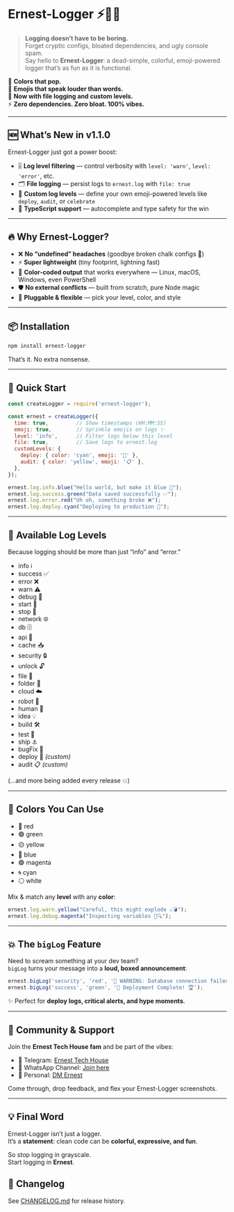
# Ernest-Logger ⚡️🚀✨  
> **Logging doesn’t have to be boring.**  
> Forget cryptic configs, bloated dependencies, and ugly console spam.  
> Say hello to **Ernest-Logger**: a dead-simple, colorful, emoji-powered logger that’s as fun as it is functional.

🎨 **Colors that pop.**  
🤖 **Emojis that speak louder than words.**  
📁 **Now with file logging and custom levels.**  
⚡ **Zero dependencies. Zero bloat. 100% vibes.**

---

## 🆕 What’s New in v1.1.0

Ernest-Logger just got a power boost:

* 🎚️ **Log level filtering** — control verbosity with `level: 'warn'`, `level: 'error'`, etc.
* 🗂️ **File logging** — persist logs to `ernest.log` with `file: true`
* 🧩 **Custom log levels** — define your own emoji-powered levels like `deploy`, `audit`, or `celebrate`
* 📘 **TypeScript support** — autocomplete and type safety for the win

---

## 🔥 Why Ernest-Logger?

* ❌ **No “undefined” headaches** (goodbye broken chalk configs 👋)
* ⚡ **Super lightweight** (tiny footprint, lightning fast)
* 🎨 **Color-coded output** that works everywhere — Linux, macOS, Windows, even PowerShell
* 🛡️ **No external conflicts** — built from scratch, pure Node magic
* 🧩 **Pluggable & flexible** — pick your level, color, and style

---

## 📦 Installation

```bash
npm install ernest-logger
```

That’s it. No extra nonsense.

---

## 🚀 Quick Start

```js
const createLogger = require('ernest-logger');

const ernest = createLogger({
  time: true,         // Show timestamps (HH:MM:SS)
  emoji: true,        // Sprinkle emojis on logs ✨
  level: 'info',      // Filter logs below this level
  file: true,         // Save logs to ernest.log
  customLevels: {
    deploy: { color: 'cyan', emoji: '🚀' },
    audit: { color: 'yellow', emoji: '📋' },
  },
});

ernest.log.info.blue("Hello world, but make it blue 💙");
ernest.log.success.green("Data saved successfully ✅");
ernest.log.error.red("Uh oh, something broke ❌");
ernest.log.deploy.cyan("Deploying to production 🚀");
```

---

## 🎯 Available Log Levels

Because logging should be more than just “info” and “error.”

* info ℹ️
* success ✅
* error ❌
* warn ⚠️
* debug 🐞
* start 🚀
* stop 🛑
* network 🌐
* db 🗄️
* api 📡
* cache 📥
* security 🔒
* unlock 🔓
* file 📄
* folder 📁
* cloud ☁️
* robot 🤖
* human 🙋
* idea 💡
* build 🛠️
* test 🧪
* ship ⚓
* bugFix 🔧
* deploy 🚀 *(custom)*
* audit 📋 *(custom)*

(…and more being added every release 💥)

---

## 🎨 Colors You Can Use

* 🔴 red
* 🟢 green
* 🟡 yellow
* 🔵 blue
* 🟣 magenta
* 🌀 cyan
* ⚪ white

Mix & match any **level** with any **color**:

```js
ernest.log.warn.yellow("Careful, this might explode ⚠️💣");
ernest.log.debug.magenta("Inspecting variables 🐞🔍");
```

---

## 💥 The `bigLog` Feature

Need to scream something at your dev team?  
`bigLog` turns your message into a **loud, boxed announcement**:

```js
ernest.bigLog('security', 'red', '🚨 WARNING: Database connection failed!');
ernest.bigLog('success', 'green', '🎉 Deployment Complete! 🏆');
```

✨ Perfect for **deploy logs, critical alerts, and hype moments**.

---

## 🤝 Community & Support

Join the **Ernest Tech House fam** and be part of the vibes:

* 💬 Telegram: [Ernest Tech House](https://t.me/ernesttechhouse)
* 📢 WhatsApp Channel: [Join here](https://whatsapp.com/channel/0029VayK4tyDAWr0jeCZx0i)
* 👤 Personal: [DM Ernest](https://t.me/Peaseernest)

Come through, drop feedback, and flex your Ernest-Logger screenshots.

---

## 💡 Final Word

Ernest-Logger isn’t just a logger.  
It’s a **statement**: clean code can be **colorful, expressive, and fun**.

So stop logging in grayscale.  
Start logging in **Ernest**.

## 📜 Changelog
See [CHANGELOG.md](./CHANGELOG.md) for release history.


